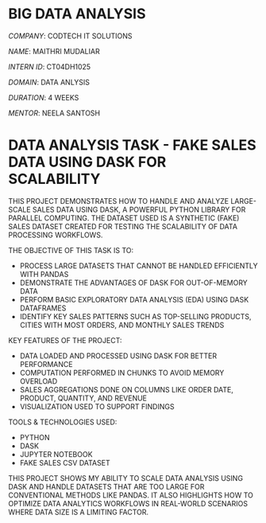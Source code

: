 # BIG DATA ANALYSIS

*COMPANY*: CODTECH IT SOLUTIONS

*NAME*: MAITHRI MUDALIAR

*INTERN ID*: CT04DH1025

*DOMAIN*: DATA ANLYSIS

*DURATION*: 4 WEEKS

*MENTOR*: NEELA SANTOSH

# DATA ANALYSIS TASK - FAKE SALES DATA USING DASK FOR SCALABILITY

THIS PROJECT DEMONSTRATES HOW TO HANDLE AND ANALYZE LARGE-SCALE SALES DATA USING DASK, A POWERFUL PYTHON LIBRARY FOR PARALLEL COMPUTING. 
THE DATASET USED IS A SYNTHETIC (FAKE) SALES DATASET CREATED FOR TESTING THE SCALABILITY OF DATA PROCESSING WORKFLOWS.

THE OBJECTIVE OF THIS TASK IS TO:
- PROCESS LARGE DATASETS THAT CANNOT BE HANDLED EFFICIENTLY WITH PANDAS
- DEMONSTRATE THE ADVANTAGES OF DASK FOR OUT-OF-MEMORY DATA
- PERFORM BASIC EXPLORATORY DATA ANALYSIS (EDA) USING DASK DATAFRAMES
- IDENTIFY KEY SALES PATTERNS SUCH AS TOP-SELLING PRODUCTS, CITIES WITH MOST ORDERS, AND MONTHLY SALES TRENDS

KEY FEATURES OF THE PROJECT:
- DATA LOADED AND PROCESSED USING DASK FOR BETTER PERFORMANCE
- COMPUTATION PERFORMED IN CHUNKS TO AVOID MEMORY OVERLOAD
- SALES AGGREGATIONS DONE ON COLUMNS LIKE ORDER DATE, PRODUCT, QUANTITY, AND REVENUE
- VISUALIZATION USED TO SUPPORT FINDINGS

TOOLS & TECHNOLOGIES USED:
- PYTHON
- DASK
- JUPYTER NOTEBOOK
- FAKE SALES CSV DATASET

THIS PROJECT SHOWS MY ABILITY TO SCALE DATA ANALYSIS USING DASK AND HANDLE DATASETS THAT ARE TOO LARGE FOR CONVENTIONAL METHODS LIKE PANDAS. 
IT ALSO HIGHLIGHTS HOW TO OPTIMIZE DATA ANALYTICS WORKFLOWS IN REAL-WORLD SCENARIOS WHERE DATA SIZE IS A LIMITING FACTOR.

